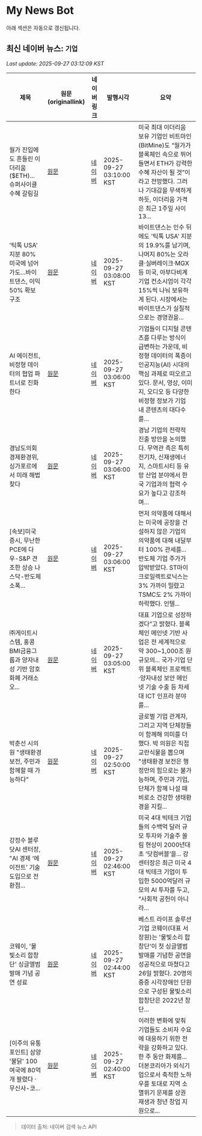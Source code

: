 # My News Bot

아래 섹션은 자동으로 갱신됩니다.

<!-- NEWS:START -->
## 최신 네이버 뉴스: `기업`
_Last update: 2025-09-27 03:12:09 KST_

| 제목 | 원문(originallink) | 네이버 링크 | 발행시각 | 요약 |
|---|---|---|---|---|
| 월가 진입에도 흔들린 이더리움($ETH)... 슈퍼사이클 수혜 갈림길 | [원문](https://www.tokenpost.kr/news/blockchain/289609) | [네이버](https://www.tokenpost.kr/news/blockchain/289609) | 2025-09-27 03:10:00 KST | 미국 최대 이더리움 보유 기업인 비트마인(BitMine)도 “월가가 블록체인 속으로 뛰어들면서 ETH가 강력한 수혜 자산이 될 것”이라고 전망했다. 그러나 기대감을 무색하게 하듯, 이더리움 가격은 최근 1주일 사이 13... |
| '틱톡 USA' 지분 80% 미국에 넘어가도…바이트댄스, 이익 50% 확보 구조 | [원문](https://www.topstarnews.net/news/articleView.html?idxno=15821192) | [네이버](https://www.topstarnews.net/news/articleView.html?idxno=15821192) | 2025-09-27 03:08:00 KST | 바이트댄스는 인수 뒤에도 '틱톡 USA' 지분의 19.9%를 남기며, 나머지 80%는 오라클·실버레이크·MGX 등 미국, 아부다비계 기업 컨소시엄이 각각 15%씩 나눠 보유하게 된다. 시장에서는 바이트댄스가 실질적으로는 경영권을... |
| AI 에이전트, 비정형 데이터의 협업 파트너로 진화한다 | [원문](https://www.tokenpost.kr/news/ai/289608) | [네이버](https://www.tokenpost.kr/news/ai/289608) | 2025-09-27 03:06:00 KST | 기업들이 디지털 콘텐츠를 다루는 방식이 급변하는 가운데, 비정형 데이터의 폭증이 인공지능(AI) 시대의 핵심 과제로 떠오르고 있다. 문서, 영상, 이미지, 오디오 등 다양한 비정형 정보가 기업 내 콘텐츠의 대다수를... |
| 경남도의회경제환경위, 싱가포르에서 미래 해법 찾다 | [원문](http://www.breaknews.com/1150912) | [네이버](http://www.breaknews.com/1150912) | 2025-09-27 03:06:00 KST | 경남 기업의 전략적 진출 방안을 논의했다. 무역관 측은 특히 전기차, 신재생에너지, 스마트시티 등 유망 산업 분야에서 한국 기업과의 협력 수요가 높다고 강조하며... |
| [속보]미국증시, 무난한 PCE에 다우-S&P 견조한 상승 나스닥-반도체 소폭... | [원문](https://www.socialvalue.kr/news/view/1065549114222176) | [네이버](https://www.socialvalue.kr/news/view/1065549114222176) | 2025-09-27 03:06:00 KST | 먼저 의약품에 대해서는 미국에 공장을 건설하지 않은 기업의 의약품에 대해 내달부터 100% 관세를... 반도체 기업 주가가 압박받았다. ST마이크로일렉트로닉스는 3% 가까이 밀렸고 TSMC도 2% 가까이 하락했다. 인텔... |
| ㈜게이트시스템, 홍콩 BMI금융그룹과 양자내성 기반 암호화폐 거래소 오... | [원문](https://sports.khan.co.kr/article/202509270303003?pt=nv) | [네이버](https://n.news.naver.com/mnews/article/144/0001070314?sid=105) | 2025-09-27 03:05:00 KST | 대표 기업으로 성장하겠다”고 밝혔다. 블록체인 메인넷 기반 사업은 전 세계적으로 약 300~1,000조 원 규모의... 국가·기업 단위 블록체인 프로젝트·양자내성 보안 메인넷 기술 수출 등 차세대 ICT 인프라 분야를... |
| 박춘선 시의원 "생태환경 보전, 주민과 함께할 때 가능하다" | [원문](https://www.eroun.net/news/articleView.html?idxno=64034) | [네이버](https://www.eroun.net/news/articleView.html?idxno=64034) | 2025-09-27 02:50:00 KST | 글로벌 기업 관계자, 그리고 지역 단체장들이 함께해 의미를 더했다. 박 의원은 직접 교란식물을 뽑으며 "생태환경 보전은 행정만의 힘으로는 불가능하며, 주민과 기업, 단체가 함께 나설 때 비로소 건강한 생태환경을 지킬... |
| 강정수 블루닷AI 센터장, "AI 경제 ‘에이전트’ 기술 도입으로 전환점... | [원문](https://www.socialvalue.kr/news/view/1065544867094722) | [네이버](https://www.socialvalue.kr/news/view/1065544867094722) | 2025-09-27 02:46:00 KST | 미국 4대 빅테크 기업들의 수백억 달러 규모 투자와 기술주 쏠림 현상이 2000년대 초 ‘닷컴버블’을... 강 센터장은 최근 미국 4대 빅테크 기업이 투입한 5000억달러 규모의 AI 투자를 두고, “사회적 공헌이 아니라... |
| 코웨이, '물빛소리 합창단' 싱글앨범 발매 기념 공연 성료 | [원문](https://www.apnews.kr/news/articleView.html?idxno=3040617) | [네이버](https://www.apnews.kr/news/articleView.html?idxno=3040617) | 2025-09-27 02:44:00 KST | 베스트 라이프 솔루션 기업 코웨이(대표 서장원)는 '물빛소리 합창단'이 첫 싱글앨범 발매를 기념한 공연을 성공적으로 마쳤다고 26일 밝혔다. 20명의 중증 시각장애인 단원으로 구성된 물빛소리 합창단은 2022년 창단... |
| [이주의 유통포인트] 삼양 '불닭' 100여국에 80억 개 팔렸다 · 무신사-코... | [원문](https://www.pointdaily.co.kr/news/articleView.html?idxno=272045) | [네이버](https://www.pointdaily.co.kr/news/articleView.html?idxno=272045) | 2025-09-27 02:40:00 KST | 이러한 변화에 맞춰 기업들도 소비자 수요에 대응하기 위한 전략을 강화하고 있다. 한 주 동안 화제를... 더본코리아가 외식기업으로서 축적한 노하우를 토대로 지역 소멸위기 문제를 상권 재생과 청년 창업 지원으로... |

> 데이터 출처: 네이버 검색 뉴스 API
<!-- NEWS:END -->
